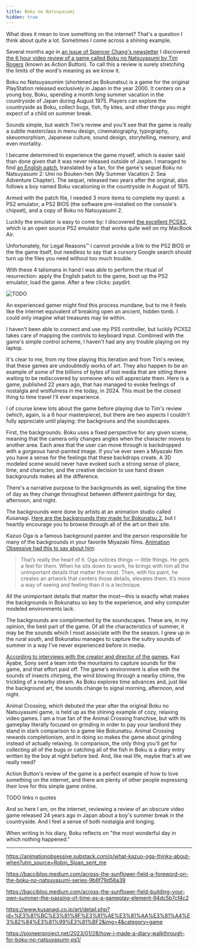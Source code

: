 ```yaml
---
title: Boku no Natsuyasumi
hidden: true
---
```


What does it mean to love something on the internet? That's a question I think about quite a lot. Sometimes I come across a shining example. 

Several months ago in [an issue of Spencer Chang's newsletter](https://spencerchang.substack.com/p/ti-09-the-internet-is-one-big-video) I discovered [the 6 hour video review of a game called Boku no Natsuyasumi by Tim Rogers](https://www.youtube.com/watch?v=779coR-XPTw) (known as Action Button). To call this a review is surely stretching the limits of the word's meaning as we know it.

Boku no Natsuyasumim (shortened as Bokunatsu) is a game for the original PlayStation released exclusively in Japan in the year 2000. It centers on a young boy, Boku, spending a month long summer vacation in the countryside of Japan during August 1975. Players can explore the countryside as Boku, collect bugs, fish, fly kites, and other things you might expect of a child on summer break. 

Sounds simple, but watch Tim's review and you'll see that the game is really a subtle masterclass in menu design, cinematography, typography, skeuomorphism, Japanese culture, sound design, storytelling, memory, and even mortality. 

I became determined to experience the game myself, which is easier said than done given that it was never released outside of Japan. I managed to find [an English patch](https://www.patreon.com/posts/boku-no-2-patch-92070798), translated by a fan, for the game's sequel Boku no Natsuyasumi 2: Umi no Bouken-hen (My Summer Vacation 2: Sea Adventure Chapter). The sequel, released two years after the original, also follows a boy named Boku vacationing in the countryside in August of 1975. 

Armed with the patch file, I needed 3 more items to complete my quest: a PS2 emulator, a PS2 BIOS (the software pre-installed on the console's chipset), and a copy of Boku no Natsuyasumi 2.

Luckily the emulator is easy to come by: I discovered [the excellent PCSX2](https://pcsx2.net), which is an open source PS2 emulator that works quite well on my MacBook Air. 

Unfortunately, for Legal Reasons™ I cannot provide a link to the PS2 BIOS or the the game itself, but needless to say that a cursory Google search should turn up the files you need without too much trouble.

With these 4 talismans in hand I was able to perform the ritual of resurrection: apply the English patch to the game, boot up the PS2 emulator, load the game. After a few clicks: paydirt.

![TODO](start.png)

An experienced gamer might find this process mundane, but to me it feels like the internet equivalent of breaking open an ancient, hidden tomb. I could only imagine what treasures may lie within.

I haven't been able to connect and use my PS5 controller, but luckily PCXS2 takes care of mapping the controls to keyboard input. Combined with the game's simple control scheme, I haven't had any any trouble playing on my laptop. 

It's clear to me, from my time playing this iteration and from Tim's review, that these games are undoubtedly works of art. They also happen to be an example of some of the billions of bytes of lost media that are sitting there waiting to be rediscovered by someone who will appreciate them. Here is a game, published 22 years ago, that has managed to evoke feelings of nostalgia and wistfulness in me today, in 2024. This must be the closest thing to time travel I'll ever experience. 

I of course knew lots about the game before playing due to Tim's review (which, again, is a 6 hour masterpiece), but there are two aspects I couldn't fully appreciate until playing: the backgrouns and the soundscapes. 

First, the backgrounds. Boku uses a fixed perspective for any given scene, meaning that the camera only changes angles when the character moves to another area. Each area that the user can move through is backdropped with a *gorgeous* hand-painted image. If you've ever seen a Miyazaki film you have a sense for the feelings that these backdrops create. A 3D modeled scene would never have evoked such a strong sense of place, time, and character, and the creative decision to use hand drawn backgrounds makes all the difference.

There's a narrative purpose to the backgrounds as well, signaling the time of day as they change throughout between different paintings for day, afternoon, and night. 

The backgrounds were done by artists at an animation studio called Kusanagi. [Here are the backgrounds they made for Bokunatsu 2](https://www.kusanagi.co.jp/art/detail.php?id=%E3%81%BC%E3%81%8F%E3%81%AE%E3%81%AA%E3%81%A4%E3%82%84%E3%81%99%E3%81%BF2&img=4&category=game), but I heartily encourage you to browse through all of the art on their site.

Kazuo Oga is a famous background painter and the person responsible for many of the backgrounds in your favorite Miyazaki films. [Animation Obsessive had this to say about him](https://animationobsessive.substack.com/p/what-kazuo-oga-thinks-about-when): 

> That’s really the heart of it. Oga notices things — little things. He gets a feel for them. When he sits down to work, he brings with him all the unimportant details that matter the most. Then, with his paint, he creates an artwork that centers those details, elevates them. It’s more a way of seeing and feeling than it is a technique.

All the unimportant details that matter the most—this is exactly what makes the backgrounds in Bokunatsu so key to the experience, and why computer modeled environments lack.

The backgrounds are complimented by the soundscapes. These are, in my opinion, the best part of the game. Of all the characteristics of summer, it may be the sounds which I most associate with the the season. I grew up in the rural south, and Bokunatsu manages to capture the sultry sounds of summer in a way I've never experienced before in media. 

[According to interviews with the creator and director of the games](https://scroll.vg/extras/summer-vacation-confidential), Kaz Ayabe, Sony sent a team into the mountains to capture sounds for the game, and that effort paid off. The game's environment is alive with the sounds of insects chirping, the wind blowing through a nearby chime, the trickling of a nearby stream. As Boku explores time advances and, just like the background art, the sounds change to signal morning, afternoon, and night. 




Animal Crossing, which debuted the year after the original Boku no Natsuyasumi game, is held up as the shining example of cozy, relaxing video games. I am a true fan of the Animal Crossing franchise, but with its gameplay literally focused on grinding in order to pay your landlord they stand in stark comparison to a game like Bokunatsu. Animal Crossing rewards completionism, and in doing so makes the game about grinding instead of actually relaxing. In comparison, the only thing you'll get for collecting all of the bugs or catching all of the fish in Boku is a diary entry written by the boy at night before bed. And, like real life, maybe that's all we really need?



Action Button's review of the game is a perfect example of how to love something on the internet, and there are plenty of other people expressing their love for this simple game online. 

TODO links n quotes



And so here I am, on the internet, reviewing a review of an obscure video game released 24 years ago in Japan about a boy's summer break in the countryside. And I feel a sense of both nostalgia and longing.



When writing in his diary, Boku reflects on "the most wonderful day in which nothing happened."

---

https://animationobsessive.substack.com/p/what-kazuo-oga-thinks-about-when?utm_source=Robin_Sloan_sent_me

https://baccibloo.medium.com/across-the-sunflower-field-a-foreword-on-the-boku-no-natsuyasumi-series-9b6f79d56a39

https://baccibloo.medium.com/across-the-sunflower-field-building-your-own-summer-the-passing-of-time-as-a-gameplay-element-94dc5b7cf4c2

https://www.kusanagi.co.jp/art/detail.php?id=%E3%81%BC%E3%81%8F%E3%81%AE%E3%81%AA%E3%81%A4%E3%82%84%E3%81%99%E3%81%BF2&img=4&category=game

https://pioneerproject.net/2023/01/28/how-i-made-a-diary-walkthrough-for-boku-no-natsuyasumi-ps1/